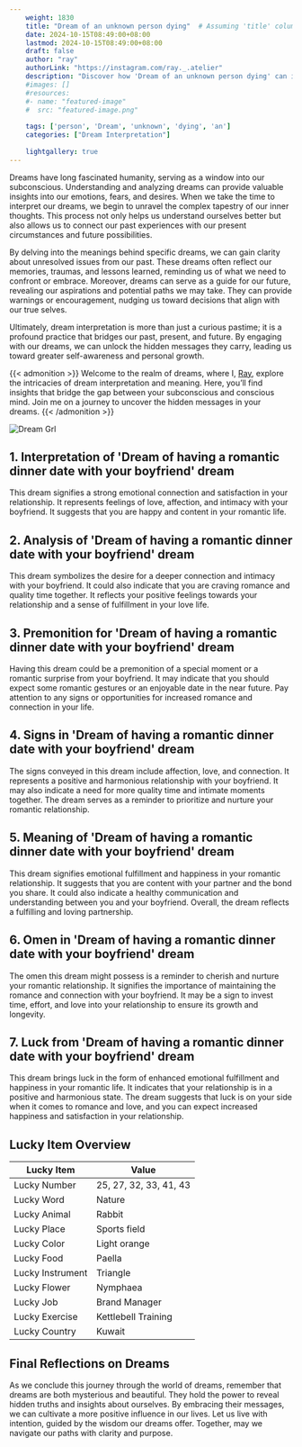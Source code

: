 ```yaml
---
    weight: 1830
    title: "Dream of an unknown person dying"  # Assuming 'title' column exists
    date: 2024-10-15T08:49:00+08:00
    lastmod: 2024-10-15T08:49:00+08:00
    draft: false
    author: "ray"
    authorLink: "https://instagram.com/ray._.atelier"
    description: "Discover how 'Dream of an unknown person dying' can interpret your future and uncover its significant meanings in your life."
    #images: []
    #resources:
    #- name: "featured-image"
    #  src: "featured-image.png"
    
    tags: ['person', 'Dream', 'unknown', 'dying', 'an']
    categories: ["Dream Interpretation"]
    
    lightgallery: true
---
```

    
Dreams have long fascinated humanity, serving as a window into our subconscious. Understanding and analyzing dreams can provide valuable insights into our emotions, fears, and desires. When we take the time to interpret our dreams, we begin to unravel the complex tapestry of our inner thoughts. This process not only helps us understand ourselves better but also allows us to connect our past experiences with our present circumstances and future possibilities.

By delving into the meanings behind specific dreams, we can gain clarity about unresolved issues from our past. These dreams often reflect our memories, traumas, and lessons learned, reminding us of what we need to confront or embrace. Moreover, dreams can serve as a guide for our future, revealing our aspirations and potential paths we may take. They can provide warnings or encouragement, nudging us toward decisions that align with our true selves.

Ultimately, dream interpretation is more than just a curious pastime; it is a profound practice that bridges our past, present, and future. By engaging with our dreams, we can unlock the hidden messages they carry, leading us toward greater self-awareness and personal growth.

{{< admonition >}}
Welcome to the realm of dreams, where I, [Ray](https://instagram.com/ray._.atelier), explore the intricacies of dream interpretation and meaning. Here, you’ll find insights that bridge the gap between your subconscious and conscious mind. Join me on a journey to uncover the hidden messages in your dreams.
{{< /admonition >}}

![Dream Grl](https://cdn.pixabay.com/photo/2017/11/02/03/35/gothic-2910057_1280.jpg "Dream Grl")

## 1. Interpretation of 'Dream of having a romantic dinner date with your boyfriend' dream
 This dream signifies a strong emotional connection and satisfaction in your relationship. It represents feelings of love, affection, and intimacy with your boyfriend. It suggests that you are happy and content in your romantic life.

## 2. Analysis of 'Dream of having a romantic dinner date with your boyfriend' dream
 This dream symbolizes the desire for a deeper connection and intimacy with your boyfriend. It could also indicate that you are craving romance and quality time together. It reflects your positive feelings towards your relationship and a sense of fulfillment in your love life.

## 3. Premonition for 'Dream of having a romantic dinner date with your boyfriend' dream
 Having this dream could be a premonition of a special moment or a romantic surprise from your boyfriend. It may indicate that you should expect some romantic gestures or an enjoyable date in the near future. Pay attention to any signs or opportunities for increased romance and connection in your life.

## 4. Signs in 'Dream of having a romantic dinner date with your boyfriend' dream
 The signs conveyed in this dream include affection, love, and connection. It represents a positive and harmonious relationship with your boyfriend. It may also indicate a need for more quality time and intimate moments together. The dream serves as a reminder to prioritize and nurture your romantic relationship.

## 5. Meaning of 'Dream of having a romantic dinner date with your boyfriend' dream
 This dream signifies emotional fulfillment and happiness in your romantic relationship. It suggests that you are content with your partner and the bond you share. It could also indicate a healthy communication and understanding between you and your boyfriend. Overall, the dream reflects a fulfilling and loving partnership.

## 6. Omen in 'Dream of having a romantic dinner date with your boyfriend' dream
 The omen this dream might possess is a reminder to cherish and nurture your romantic relationship. It signifies the importance of maintaining the romance and connection with your boyfriend. It may be a sign to invest time, effort, and love into your relationship to ensure its growth and longevity.

## 7. Luck from 'Dream of having a romantic dinner date with your boyfriend' dream
 This dream brings luck in the form of enhanced emotional fulfillment and happiness in your romantic life. It indicates that your relationship is in a positive and harmonious state. The dream suggests that luck is on your side when it comes to romance and love, and you can expect increased happiness and satisfaction in your relationship.

## Lucky Item Overview
| Lucky Item          | Value              |
|---------------|--------------------|
| Lucky Number        | 25, 27, 32, 33, 41, 43  |
| Lucky Word          | Nature |
| Lucky Animal        | Rabbit |
| Lucky Place         | Sports field     |
| Lucky Color         | Light orange     |
| Lucky Food          | Paella      |
| Lucky Instrument    | Triangle |
| Lucky Flower        | Nymphaea    |
| Lucky Job           | Brand Manager       |
| Lucky Exercise      | Kettlebell Training  |
| Lucky Country       | Kuwait    |


##  Final Reflections on Dreams

As we conclude this journey through the world of dreams, remember that dreams are both mysterious and beautiful. They hold the power to reveal hidden truths and insights about ourselves. By embracing their messages, we can cultivate a more positive influence in our lives. Let us live with intention, guided by the wisdom our dreams offer. Together, may we navigate our paths with clarity and purpose.
